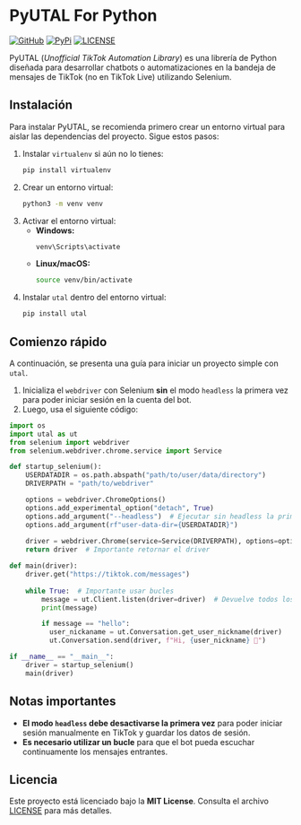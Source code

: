# PyUTAL For Python

[![GitHub](https://img.shields.io/badge/github-%23121011.svg?style=for-the-badge&logo=github&logoColor=white)](https://github.com/thiagostilo2121/utal)
[![PyPi](https://img.shields.io/badge/pypi-%23ececec.svg?style=for-the-badge&logo=pypi&logoColor=1f73b7)]()
[![LICENSE](https://img.shields.io/badge/LICENSE-MIT-%23ececec.svg?style=for-the-badge&logo=LICENSE&logoColor=1f73b7)](LICENSE)

PyUTAL (*Unofficial TikTok Automation Library*) es una librería de Python diseñada para desarrollar chatbots o automatizaciones en la bandeja de mensajes de TikTok (no en TikTok Live) utilizando Selenium.

## Instalación

Para instalar PyUTAL, se recomienda primero crear un entorno virtual para aislar las dependencias del proyecto. Sigue estos pasos:

1. Instalar `virtualenv` si aún no lo tienes:
   ```sh
   pip install virtualenv
   ```
2. Crear un entorno virtual:
   ```sh
   python3 -m venv venv
   ```
3. Activar el entorno virtual:
   - **Windows:**
     ```sh
     venv\Scripts\activate
     ```
   - **Linux/macOS:**
     ```sh
     source venv/bin/activate
     ```
4. Instalar `utal` dentro del entorno virtual:
   ```sh
   pip install utal
   ```

## Comienzo rápido

A continuación, se presenta una guía para iniciar un proyecto simple con `utal`.

1. Inicializa el `webdriver` con Selenium **sin** el modo `headless` la primera vez para poder iniciar sesión en la cuenta del bot.
2. Luego, usa el siguiente código:

```python
import os
import utal as ut
from selenium import webdriver
from selenium.webdriver.chrome.service import Service

def startup_selenium():
    USERDATADIR = os.path.abspath("path/to/user/data/directory")
    DRIVERPATH = "path/to/webdriver"

    options = webdriver.ChromeOptions()
    options.add_experimental_option("detach", True)
    options.add_argument("--headless")  # Ejecutar sin headless la primera vez
    options.add_argument(rf"user-data-dir={USERDATADIR}")
    
    driver = webdriver.Chrome(service=Service(DRIVERPATH), options=options)
    return driver  # Importante retornar el driver

def main(driver):
    driver.get("https://tiktok.com/messages")
    
    while True:  # Importante usar bucles
        message = ut.Client.listen(driver=driver)  # Devuelve todos los mensajes
        print(message)

        if message == "hello": 
          user_nickaname = ut.Conversation.get_user_nickname(driver)
          ut.Conversation.send(driver, f"Hi, {user_nickname} 🌟")

if __name__ == "__main__":
    driver = startup_selenium()
    main(driver)
```

## Notas importantes
- **El modo `headless` debe desactivarse la primera vez** para poder iniciar sesión manualmente en TikTok y guardar los datos de sesión.
- **Es necesario utilizar un bucle** para que el bot pueda escuchar continuamente los mensajes entrantes.

## 

## Licencia
Este proyecto está licenciado bajo la **MIT License**. Consulta el archivo [LICENSE](LICENSE) para más detalles.
